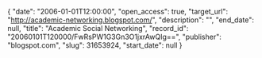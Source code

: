 {
  "date": "2006-01-01T12:00:00", 
  "open_access": true, 
  "target_url": "http://academic-networking.blogspot.com/", 
  "description": "", 
  "end_date": null, 
  "title": "Academic Social Networking", 
  "record_id": "20060101T120000/FwRsPW1G3Gn3O1jxrAwQIg==", 
  "publisher": "blogspot.com", 
  "slug": 31653924, 
  "start_date": null
}

